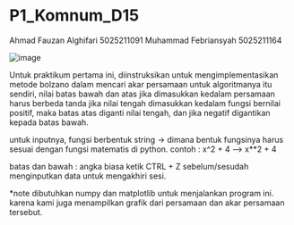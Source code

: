 # P1_Komnum_D15

Ahmad Fauzan Alghifari 5025211091
Muhammad Febriansyah 5025211164

![image](https://user-images.githubusercontent.com/96367502/198869008-7d165823-d59e-44e4-a20b-f5aa87b45dc3.png)

Untuk praktikum pertama ini, diinstruksikan untuk mengimplementasikan metode bolzano dalam mencari akar persamaan
untuk algoritmanya itu sendiri, nilai batas bawah dan atas jika dimasukkan kedalam persamaan harus berbeda tanda
jika nilai tengah dimasukkan kedalam fungsi bernilai positif, maka batas atas diganti nilai tengah, dan jika negatif
digantikan kepada batas bawah.

untuk inputnya,
fungsi berbentuk string -> dimana bentuk fungsinya harus sesuai dengan fungsi matematis di python.
contoh :  x^2 + 4 --> x**2 + 4

batas dan bawah : angka biasa
ketik CTRL + Z sebelum/sesudah menginputkan data untuk mengakhiri sesi.

*note dibutuhkan numpy dan matplotlib untuk menjalankan program ini. karena kami juga menampilkan grafik dari
persamaan dan akar persamaan tersebut.
